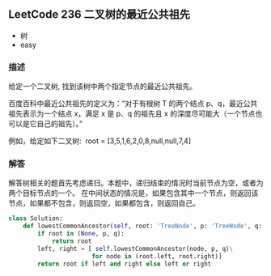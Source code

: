 ## LeetCode  236 二叉树的最近公共祖先
- 树
- easy

### 描述
给定一个二叉树, 找到该树中两个指定节点的最近公共祖先。

百度百科中最近公共祖先的定义为：“对于有根树 T 的两个结点 p、q，最近公共祖先表示为一个结点 x，满足 x 是 p、q 的祖先且 x 的深度尽可能大（一个节点也可以是它自己的祖先）。”

例如，给定如下二叉树:  root = [3,5,1,6,2,0,8,null,null,7,4]


### 解答
解答树相关的题首先考虑递归。本题中，递归结束的情况时当前节点为空，或者为两个目标节点的一个。
在中间状态的情况是，如果包含其中一个节点，则返回该节点，如果都不包含，则返回空，如果都包含，则返回自己。

```Python
class Solution:
    def lowestCommonAncestor(self, root: 'TreeNode', p: 'TreeNode', q: 'TreeNode') -> 'TreeNode':
        if root in (None, p, q):
            return root
        left, right = [ self.lowestCommonAncestor(node, p, q)\
                       for node in (root.left, root.right)]
        return root if left and right else left or right
```

